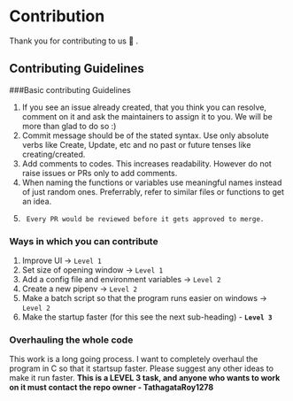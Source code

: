 # Contribution

Thank you for contributing to us :tada: .

## Contributing Guidelines

###Basic contributing Guidelines

1. If you see an issue already created, that you think you can resolve, comment on it and ask the maintainers to assign it to you. We will be more than glad to do so :)
2. Commit message should be of the stated syntax. Use only absolute verbs like Create, Update, etc and no past or future tenses like creating/created.
3. Add comments to codes. This increases readability. However do not raise issues or PRs only to add comments.
4. When naming the functions or variables use meaningful names instead of just random ones. Preferrably, refer to similar files or functions to get an idea.
5.      Every PR would be reviewed before it gets approved to merge.

### Ways in which you can contribute

1. Improve UI ->   `Level 1`
2. Set size of opening window ->   `Level 1`
3. Add a config file and environment variables -> `Level 2`
4. Create a new pipenv     ->      `Level 2`
5. Make a batch script so that the program runs easier on windows -> `Level 2`
6. Make the startup faster (for this see the next sub-heading) - **`Level 3`**

### Overhauling the whole code

This work is a long going process. I want to completely overhaul the program in C so that it startsup faster. Please suggest any other ideas to make it run faster. **This is a LEVEL 3 task, and anyone who wants to work on it must contact the repo owner - TathagataRoy1278**
